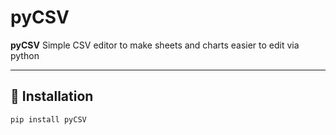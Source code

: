 # pyCSV

**pyCSV** Simple CSV editor to make sheets and charts easier to edit via python

---

## 🔧 Installation

```bash
pip install pyCSV